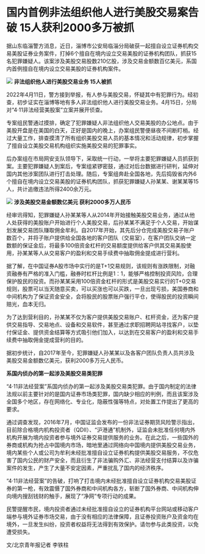 # 国内首例非法组织他人进行美股交易案告破 15人获利2000多万被抓

据山东临淄警方消息，近日，淄博市公安局临淄分局破获一起擅自设立证券机构交易美股证券业务案件，打掉6个擅自在境内设立交易美股的证券机构团队，抓获15名犯罪嫌疑人。该案涉及美股交易股数210亿股，涉及交易金额数百亿美元，系国内首例擅自在境内设立交易美股的证券机构案件。

![](https://inews.gtimg.com/newsapp_bt/0/15656139341/1000)
**非法组织他人进行美股交易业务 15人被抓**

2022年4月11日，警方接到举报，有人参与美股交易，怀疑其中有犯罪行为。经初查，初步证实在淄博等地有多人非法组织他人进行美股交易业务。4月15日，分局对“4·11非法经营美股案”立案并展开侦查。

专案组民警通过摸排，确定了犯罪嫌疑人非法组织他人交易美股的办公地点。由于美股开盘是在美国的白天，正好是国内的晚上，办案组民警便昼夜不间断盯梢。经过大量工作，排查摸清了所有组织美股交易人员的基本情况和活动规律，初步掌握了擅自设立美股交易机构组织实施美股交易的犯罪事实。

后办案组在市局网安支队领导下，采取统一行动，一举将主要犯罪嫌疑人员抓获到案。主要犯罪嫌疑人到案后，专案组紧锣密鼓，通过对后台数据进行研判，延伸对国内其他涉案团队进行打击处理。随后，专案组奔赴全国各地，先后捣毁省内外6个擅自在境内设立交易美股的证券机构团队，抓获犯罪嫌疑人孙某某、谢某某等15人，共计追缴违法所得2400余万元。

![](https://inews.gtimg.com/newsapp_bt/0/15656139338/1000)
**涉及美股交易金额数亿美元 获利2000多万人民币**

经审讯得知，犯罪嫌疑人孙某某等人从2014年开始接触美股交易业务，通过从他人处获得的美股账户开始进行个人美股交易，后孙某某不满足于个人交易，开始谋划发展交易团队赚取佣金牟利。自2017年开始，其先后分仓完成美股交易子账户数百个，并将子账户提供给全国各地的客户团队（交易室），在客户团队交纳一定数额的保证金后，将最多100倍资金杠杆的交易额度提供给客户供其交易美股使用，孙某某等人从交易客户的盈利和交易手续费中抽取佣金提成进行营利。

据了解，在中国证券A股市场中实行的是T+1交易规则，该规则有涨跌限制，对融资融券有严格的准入门槛，融券时杠杆比例是1：1，能够严格控制投资风险，合理保护股民的投资。而孙某某采用100倍资金杠杆的形式是美股交易实行的T+0交易规则，股票可以当天随意买卖，可以买涨也可以买跌，一旦出现亏损，美国券商和中间机构为了保证资金安全，会将股民的股票账户强行平仓，使得股民的投资瞬间赔光，血本无归。

为了达到营利目的，孙某某不仅为客户提供美股交易账户、杠杆资金，还为客户提供交易指导、交易地点、设备和交易软件，甚至通过求职招聘网站寻找客户，以垫付保证金、提供资金结算等方式吸引他们加入，以达到在交易客户的盈利和交易手续费中抽取佣金提成营利的目的。

据初步统计，自2017年至今，犯罪嫌疑人孙某某以及各客户团队负责人员共涉及美股交易金额数亿美元，获利2000多万元人民币。

**系国内侦办的第一起涉及美股交易类犯罪**

“4·11非法经营案”系国内侦办的第一起涉及美股交易类犯罪。由于国内制定的法律法规以前主要针对的是国内证券市场类犯罪，国内缺少相应的判例，而且该案涉及全国多个地区，存在网络化、专业化，隐蔽性强等特点，对处置工作提出了更高的要求。

通过调查发现，2016年7月，中国证监会发布的一份非法证券期货风险警示指出，目前除合格境内机构投资者（QDII）、“沪港通”机制外，证监会未批准任何境内外机构开展为境内投资者参与境外证券交易提供服务的业务。在此之后，一些国外的券商或机构为抢占中国境内市场，暗地里通过网络向中国境内提供美股交易业务，境内某些个人或公司为牟利未经批准擅自设立证券机构提供美股交易服务，不仅危害了国内公民的财产安全，而且衍生了非法骗购外汇、非法经营支付结算以及诈骗案件的发生，产生了大量不安定因素，严重扰乱了国内的经济秩序。

“4·11非法经营案”的告破，打响了打击境内未经批准擅自设立证券机构交易美股证券的第一枪，有效震慑了国外券商和中间机构各方，斩断了国外券商、中间机构伸向境内搜刮钱财的触手，展现了“净网”专项行动的成果。

民警提醒市民，境内投资者通过未经批准擅自设立的证券机构平台网站或移动客户端参与境外证券市场交易，由于没有相应的法律保障，且证券投资账户及资金均在境外，一旦发生纠纷，投资者权益将无法得到有效保护。请勿参与此类投资，以免遭受损失。

文/北京青年报记者 李铁柱

